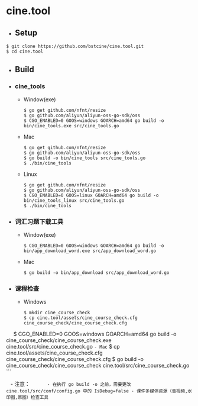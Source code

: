 # cine.tool
- ## Setup
```shell
$ git clone https://github.com/bstcine/cine.tool.git
$ cd cine.tool
```
      
- ## Build
- ### cine_tools
   - Window(exe)
      ```
      $ go get github.com/nfnt/resize
      $ go github.com/aliyun/aliyun-oss-go-sdk/oss
      $ CGO_ENABLED=0 GOOS=windows GOARCH=amd64 go build -o bin/cine_tools.exe src/cine_tools.go
      ```
   - Mac
      ```
      $ go get github.com/nfnt/resize
      $ go github.com/aliyun/aliyun-oss-go-sdk/oss
      $ go build -o bin/cine_tools src/cine_tools.go
      $ ./bin/cine_tools
      ```
   - Linux
     ```
     $ go get github.com/nfnt/resize
     $ go github.com/aliyun/aliyun-oss-go-sdk/oss
     $ CGO_ENABLED=0 GOOS=linux GOARCH=amd64 go build -o bin/cine_tools_linux src/cine_tools.go
     $ ./bin/cine_tools
     ```  

- ### 词汇习题下载工具
   - Window(exe)
      ```
      $ CGO_ENABLED=0 GOOS=windows GOARCH=amd64 go build -o bin/app_download_word.exe src/app_download_word.go
      ```
   - Mac
      ```
      $ go build -o bin/app_download src/app_download_word.go
      ```
      
- ### 课程检查
    - Windows
      ```
      $ mkdir cine_course_check
      $ cp cine.tool/assets/cine_course_check.cfg cine_course_check/cine_course_check.cfg
      $ CGO_ENABLED=0 GOOS=windows GOARCH=amd64 go build -o cine_course_check/cine_course_check.exe cine.tool/src/cine_course_check.go
      ```
    - Mac
      ```
      $ cp cine.tool/assets/cine_course_check.cfg cine_course_check/cine_course_check.cfg
      $ go build -o cine_course_check/cine_course_check cine.tool/src/cine_course_check.go
      ```
      
    - 注意：
      ```
      - 在执行 go build -o 之前，需要更改 cine.tool/src/conf/config.go 中的 IsDebug=false
      - 课件多媒体资源（音视频,水印图,原图）检查工具
      ```
